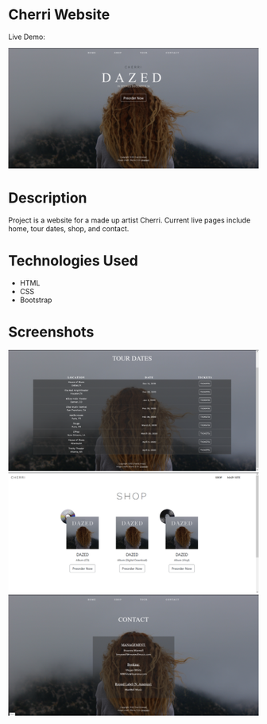 # Cherri Website 


Live Demo: 

![Cherri Website](cherri%20screenshot.png)

# Description

Project is a website for a made up artist Cherri. Current live pages include home, tour dates, shop, and contact. 


# Technologies Used

- HTML
- CSS
- Bootstrap

# Screenshots
![Alt text](tour%20screenshot.png)
![Alt text](shop%20screenshot.png)
![Alt text](contact%20screenshot.png)